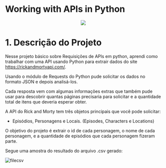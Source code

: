 # Working with APIs in Python

<p align="center"><img src="https://th.bing.com/th/id/R.602abf4111d4ad04f9fcdf3b7409978d?rik=PRDg6w%2fQsimqQg&riu=http%3a%2f%2fapislist.com%2fstorage%2f1431%2fdocs_screenshot.jpg&ehk=yb578%2bC95%2bGPmUyEr%2bIxqlfLzyiyocr5afmc8xeg6yE%3d&risl=&pid=ImgRaw&r=0"/></p>

# 1. Descrição do Projeto

Nesse projeto básico sobre Requisições de APIs em python, aprendi como trabalhar com uma API usando Python para extrair dados do site https://rickandmortyapi.com/. 

Usando o módulo de Requests do Python pude solicitar os dados no formato JSON e depois analisá-los. 

Cada resposta vem com algumas informações extras que também pude usar para descobrir quantas páginas precisaria para solicitar e a quantidade total de itens que deveria esperar obter.

A API do Rick and Morty tem três objetos principais que você pode solicitar: 

- Episódios, Personagens e Locais. (Episodes, Characters e Locations)

O objetivo do projeto é extrair o id de cada personagem, o nome de cada personagem, e a quantidade de episódios que cada personagem fizeram parte.

Segue uma amostra do resultado do arquivo .csv gerado:

![filecsv](caminho/da/imagem.png)


